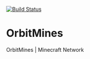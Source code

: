 [![Build Status](https://jenkins.orbitmines.com/job/OrbitMines/badge/icon)](https://jenkins.orbitmines.com/job/OrbitMines/)
# OrbitMines
OrbitMines | Minecraft Network


